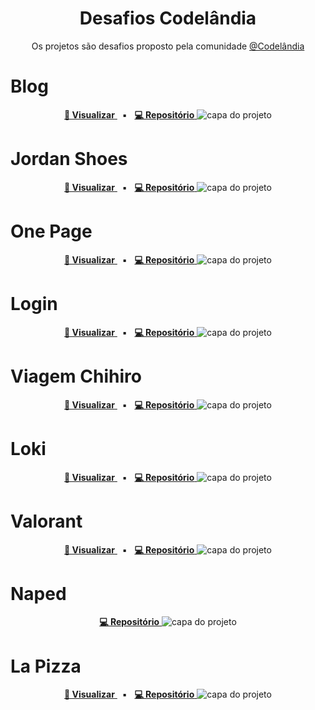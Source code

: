 <h1 align="center">Desafios Codelândia</h1>
<p align="center">Os projetos são desafios proposto pela comunidade <a href="https://discord.gg/wNCWTVuxyz">@Codelândia</a>
</p>

# Blog 

<p align="center">
  <a href="https://blog-codelandia-lucas.netlify.app/">
    <b>🚀 Visualizar</b>
  </a>
  &nbsp;&nbsp;▪&nbsp;&nbsp;
  <a href="https://github.com/lucasmoou/desafios-codelandia/tree/main/desafio1">
    <b>💻 Repositório</b>
  </a>

<img src="./readme-img/blog1.png" alt="capa do projeto" />

# Jordan Shoes 

<p align="center">
  <a href="https://jordan-shoes-lucas.netlify.app/">
    <b>🚀 Visualizar</b>
  </a>
  &nbsp;&nbsp;▪&nbsp;&nbsp;
  <a href="https://github.com/lucasmoou/desafios-codelandia/tree/main/desafio02">
    <b>💻 Repositório</b>
  </a>


<img src="./readme-img/jordan-shoes.jpg" alt="capa do projeto" />

# One Page

<p align="center">
  <a href="https://one-page-lucas.netlify.app/">
    <b>🚀 Visualizar</b>
  </a>
  &nbsp;&nbsp;▪&nbsp;&nbsp;
  <a href="https://github.com/lucasmoou/desafios-codelandia/tree/main/desafio03">
    <b>💻 Repositório</b>
  </a>

<img src="./readme-img/one-page.png" alt="capa do projeto" />

# Login

<p align="center">
  <a href="https://login-lucas.netlify.app/">
    <b>🚀 Visualizar</b>
  </a>
  &nbsp;&nbsp;▪&nbsp;&nbsp;
  <a href="https://github.com/lucasmoou/desafios-codelandia/tree/main/desafio04">
    <b>💻 Repositório</b>
  </a>

<img src="./readme-img/Login.jpg" alt="capa do projeto" />

# Viagem Chihiro

<p align="center">
  <a href="https://viagem-chihiro.netlify.app/">
    <b>🚀 Visualizar</b>
  </a>
  &nbsp;&nbsp;▪&nbsp;&nbsp;
  <a href="https://github.com/lucasmoou/desafios-codelandia/tree/main/desafio05">
    <b>💻 Repositório</b>
  </a>

<img src="./readme-img/chihiro.png" alt="capa do projeto" />

# Loki

<p align="center">
  <a href="https://loki-lucas.netlify.app/">
    <b>🚀 Visualizar</b>
  </a>
  &nbsp;&nbsp;▪&nbsp;&nbsp;
  <a href="https://github.com/lucasmoou/desafios-codelandia/tree/main/desafio06">
    <b>💻 Repositório</b>
  </a>

<img src="./readme-img/loki.png" alt="capa do projeto" />

# Valorant 

<p align="center">
  <a href="https://valorant-lucas.netlify.app/">
    <b>🚀 Visualizar</b>
  </a>
  &nbsp;&nbsp;▪&nbsp;&nbsp;
  <a href="https://github.com/lucasmoou/desafios-codelandia/tree/main/desafio07">
    <b>💻 Repositório</b>
  </a>

<img src="./readme-img/valorant.jpg" alt="capa do projeto" />

# Naped 

<p align="center">
  <a href="https://github.com/lucasmoou/desafios-codelandia/tree/main/desafio10">
    <b>💻 Repositório</b>
  </a>

<img src="./readme-img/Naped.png" alt="capa do projeto" />

# La Pizza 

<p align="center">
  <a href="https://lapizza-lucas.netlify.app/">
    <b>🚀 Visualizar</b>
  </a>
  &nbsp;&nbsp;▪&nbsp;&nbsp;
  <a href="https://github.com/lucasmoou/desafios-codelandia/tree/main/desafio12">
    <b>💻 Repositório</b>
  </a>

<img src="./readme-img/LaPizza.jpg" alt="capa do projeto" />

